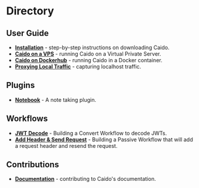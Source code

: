 # Directory

## User Guide

- **[Installation](./user_guide/installation.md)** - step-by-step instructions on downloading Caido.
- **[Caido on a VPS](./user_guide/vps.md)** - running Caido on a Virtual Private Server.
- **[Caido on Dockerhub](./user_guide/docker.md)** - running Caido in a Docker container.
- **[Proxying Local Traffic](./user_guide/proxy_local.md)** - capturing localhost traffic.

## Plugins

- **[Notebook](./plugins/notebook.md)** - A note taking plugin.

## Workflows

- **[JWT Decode](./workflows/jwt_decode.md)** - Building a Convert Workflow to decode JWTs.
- **[Add Header & Send Request](./workflows/add_header.md)** - Building a Passive Workflow that will add a request header and resend the request.

## Contributions

- **[Documentation](./contributions/documentation.md)** - contributing to Caido's documentation.
